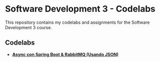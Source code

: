 # Software Development 3 - Codelabs

This repository contains my codelabs and assignments for the Software Development 3 course.

## Codelabs
- **[Async con Spring Boot & RabbitMQ (Usando JSON)](CodeLabs/Async%20con%20Spring%20Boot%20&%20RabbitMQ%20(Usando%20JSON))**

